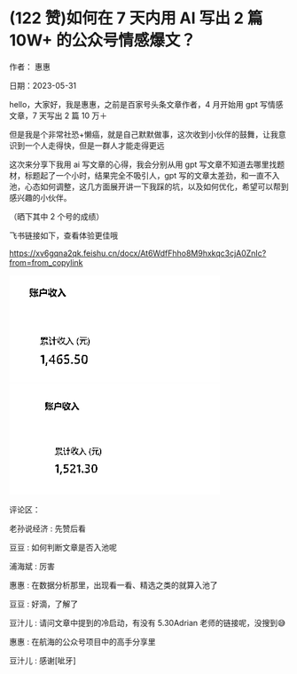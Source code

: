 
# (122 赞)如何在 7 天内用 AI 写出 2 篇 10W+ 的公众号情感爆文？

作者：  惠惠

日期：2023-05-31

hello，大家好，我是惠惠，之前是百家号头条文章作者，4 月开始用 gpt 写情感文章，7 天写出 2 篇 10 万＋



但是我是个非常社恐+懒癌，就是自己默默做事，这次收到小伙伴的鼓舞，让我意识到一个人走得快，但是一群人才能走得更远

这次来分享下我用 ai 写文章的心得，我会分别从用 gpt 写文章不知道去哪里找题材，标题起了一个小时，结果完全不吸引人，gpt 写的文章太差劲，和一直不入池，心态如何调整，这几方面展开讲一下我踩的坑，以及如何优化，希望可以帮到感兴趣的小伙伴。

（晒下其中 2 个号的成绩）

飞书链接如下，查看体验更佳哦

https://xv6gqna2qk.feishu.cn/docx/At6WdfFhho8M9hxkqc3cjA0ZnIc?from=from_copylink

![](img/cgpt-gzh_225.png) ![](img/cgpt-gzh_226.png)

评论区：

老孙说经济 : 先赞后看

豆豆 : 如何判断文章是否入池呢

浦海斌 : 厉害 

惠惠 : 在数据分析那里，出现看一看、精选之类的就算入池了

豆豆 : 好滴，了解了

豆汁儿 : 请问文章中提到的冷启动，有没有 5.30Adrian 老师的链接呢，没搜到😅   

惠惠 : 在航海的公众号项目中的高手分享里

豆汁儿 : 感谢[呲牙]
